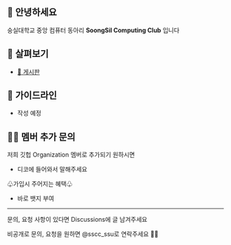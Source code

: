## 👋 안녕하세요

숭실대학교 중앙 컴퓨터 동아리 **SoongSil Computing Club** 입니다


## 👀 살펴보기
- [💬 게시판](https://github.com/orgs/SSCC-space/discussions)

## 🌈 가이드라인
- 작성 예정


## 👩‍💻 멤버 추가 문의

저희 깃헙 Organization 멤버로 추가되기 원하시면
 - 디코에 들어와서 말해주세요

♧가입시 주어지는 혜택♧
- 바로 뱃지 부여


------------

문의, 요청 사항이 있다면 Discussions에 글 남겨주세요

비공개로 문의, 요청을 원하면 @sscc_ssu로 연락주세요 🏄‍♂️
